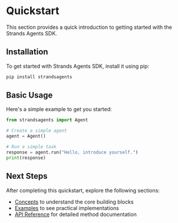 # Quickstart

This section provides a quick introduction to getting started with the Strands Agents SDK.

## Installation

To get started with Strands Agents SDK, install it using pip:

```bash
pip install strandsagents
```

## Basic Usage

Here's a simple example to get you started:

```python
from strandsagents import Agent

# Create a simple agent
agent = Agent()

# Run a simple task
response = agent.run("Hello, introduce yourself.")
print(response)
```

## Next Steps

After completing this quickstart, explore the following sections:
- [Concepts](../user-guide/concepts/) to understand the core building blocks
- [Examples](../examples/) to see practical implementations
- [API Reference](../api-reference/) for detailed method documentation